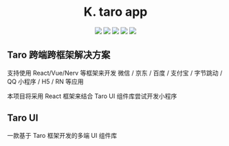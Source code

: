 # <div align="center">K. taro app</div>

<div align="center">
    <img src="https://img.shields.io/badge/react-v17.0.0-blue">
    <img src="https://img.shields.io/badge/reactDom-v17.0.0-blue">
    <img src="https://img.shields.io/badge/@tarojs-v3.2.13-blue">
    <img src="https://img.shields.io/badge/taroUi@next-v3.0.0.alpha.10-blue">
    <img src="https://img.shields.io/badge/typescript-v4.1.0-blue">
</div>

## Taro 跨端跨框架解决方案

支持使用 React/Vue/Nerv 等框架来开发 微信 / 京东 / 百度 / 支付宝 / 字节跳动 / QQ 小程序 / H5 / RN 等应用

本项目将采用 React 框架来结合 Taro UI 组件库尝试开发小程序

## Taro UI

一款基于 Taro 框架开发的多端 UI 组件库
